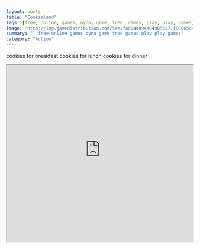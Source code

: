 ```yaml
---
layout: posts
title: "Cookieland"
tags: [free, online, games, oyna, game, free, games, play, play, games]
image: "http://img.gamedistribution.com/5ae2fad84e094a049055571f88665d4a.jpg"
summary: "  free online games oyna game free games play play games"
category: "Action"
---
```


cookies for breakfast cookies for lunch cookies for dinner

<iframe width="100%" height="480px;" src="http://flash.gamedistribution.com?game=5ae2fad84e094a049055571f88665d4a"></iframe>